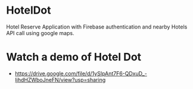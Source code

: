 # HotelDot
Hotel Reserve Application with Firebase authentication and nearby Hotels API call using google maps.

# Watch a demo of Hotel Dot
- https://drive.google.com/file/d/1ySIpAnt7F6-QDxuD_-IjhdHZWboJneFN/view?usp=sharing
